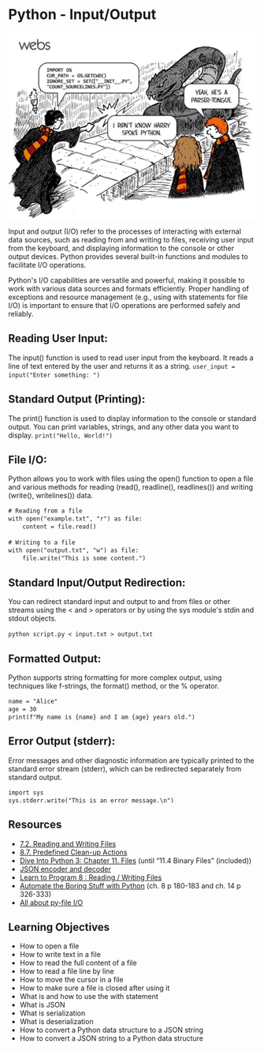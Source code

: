 # Python - Input/Output

![](https://raw.githubusercontent.com/thecoducer/python_programs/master/Images/python-harry-potter.jpg)

Input and output (I/O) refer to the processes of interacting with external data sources, such as reading from and writing to files, receiving user input from the keyboard, and displaying information to the console or other output devices. Python provides several built-in functions and modules to facilitate I/O operations.

Python's I/O capabilities are versatile and powerful, making it possible to work with various data sources and formats efficiently. Proper handling of exceptions and resource management (e.g., using with statements for file I/O) is important to ensure that I/O operations are performed safely and reliably.

## Reading User Input:

The input() function is used to read user input from the keyboard. It reads a line of text entered by the user and returns it as a string.
```user_input = input("Enter something: ")```

## Standard Output (Printing):

The print() function is used to display information to the console or standard output. You can print variables, strings, and any other data you want to display.
```print("Hello, World!")```
## File I/O:

Python allows you to work with files using the open() function to open a file and various methods for reading (read(), readline(), readlines()) and writing (write(), writelines()) data.
```
# Reading from a file
with open("example.txt", "r") as file:
    content = file.read()

# Writing to a file
with open("output.txt", "w") as file:
    file.write("This is some content.")
```
## Standard Input/Output Redirection:

You can redirect standard input and output to and from files or other streams using the < and > operators or by using the sys module's stdin and stdout objects.

```python script.py < input.txt > output.txt```
## Formatted Output:

Python supports string formatting for more complex output, using techniques like f-strings, the format() method, or the % operator.
```
name = "Alice"
age = 30
print(f"My name is {name} and I am {age} years old.")
```
## Error Output (stderr):

Error messages and other diagnostic information are typically printed to the standard error stream (stderr), which can be redirected separately from standard output.
```
import sys
sys.stderr.write("This is an error message.\n")
```
## Resources
* [7.2. Reading and Writing Files](https://intranet.alxswe.com/rltoken/hFlrZ9E1XROVWcjwwyF52A)
* [8.7. Predefined Clean-up Actions](https://intranet.alxswe.com/rltoken/0OZ9fzPRjmKWZsID9IRJSg)
* [Dive Into Python 3: Chapter 11. Files](https://intranet.alxswe.com/rltoken/0osPfNU5d3Shh9PFWgYm9A) (until “11.4 Binary Files” (included))
* [JSON encoder and decoder](https://intranet.alxswe.com/rltoken/l0B9_pFn1tgBvE7FrT14Zw)
* [Learn to Program 8 : Reading / Writing Files](https://intranet.alxswe.com/rltoken/ZvtAdnUzjnEVu1sjg3m_tQ)
* [Automate the Boring Stuff with Python](https://intranet.alxswe.com/rltoken/Ej8YjhxLXpzHW7_rNMd9XQ) (ch. 8 p 180-183 and ch. 14 p 326-333)
* [All about py-file I/O](https://intranet.alxswe.com/rltoken/TUatlpPV27S4zPogmQIPnQ)

## Learning Objectives
* How to open a file
* How to write text in a file
* How to read the full content of a file
* How to read a file line by line
* How to move the cursor in a file
* How to make sure a file is closed after using it
* What is and how to use the with statement
* What is JSON
* What is serialization
* What is deserialization
* How to convert a Python data structure to a JSON string
* How to convert a JSON string to a Python data structure
